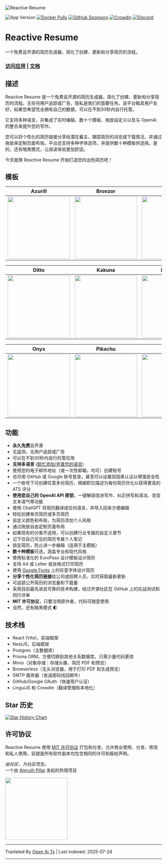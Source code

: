 ![Reactive Resume](https://i.imgur.com/FFc4nyZ.jpg)

![App Version](https://img.shields.io/github/package-json/version/AmruthPillai/Reactive-Resume?label=version)
[![Docker Pulls](https://img.shields.io/docker/pulls/amruthpillai/reactive-resume)](https://hub.docker.com/repository/docker/amruthpillai/reactive-resume)
[![GitHub Sponsors](https://img.shields.io/github/sponsors/AmruthPillai)](https://github.com/sponsors/AmruthPillai)
[![Crowdin](https://badges.crowdin.net/reactive-resume/localized.svg)](https://crowdin.com/project/reactive-resume)
[![Discord](https://img.shields.io/discord/1173518977851473940?label=discord&link=https%3A%2F%2Fdiscord.gg%2FhzwkZbyvUW)](https://discord.gg/hzwkZbyvUW)

# Reactive Resume

一个免费且开源的简历生成器，简化了创建、更新和分享简历的流程。

### [访问应用](https://rxresu.me/) | [文档](https://docs.rxresu.me/)

## 描述

Reactive Resume 是一个免费且开源的简历生成器，简化了创建、更新和分享简历的流程。无任何用户追踪或广告，隐私是我们的首要任务。该平台极其用户友好，如果您希望完全拥有自己的数据，可以在不到30秒内自行托管。

它支持多种语言，并集成了实时编辑、数十个模板、拖放自定义以及与 OpenAI 的整合来提升您的写作。

您可以将个性化的简历链接分享给潜在雇主，跟踪简历的浏览或下载情况，并通过拖放来定制页面布局。平台还支持多种字体选项，并提供数十种模板供选择。是的，还有暗黑模式，让阅读体验更加舒适。

今天就用 Reactive Resume 开始打造您的出色简历吧！

## 模板

| Azurill                                                      | Bronzor                                                     | Chikorita                                                   |
| ------------------------------------------------------------ | ----------------------------------------------------------- | ----------------------------------------------------------- |
| <img src="https://i.imgur.com/jKgo04C.jpeg" width="200px" /> | <img src="https://i.imgur.com/DFNQZP2.jpg" width="200px" /> | <img src="https://i.imgur.com/Dwv8Y7f.jpg" width="200px" /> |

| Ditto                                                       | Kakuna                                                      | Nosepass                                                    |
| ----------------------------------------------------------- | ----------------------------------------------------------- | ----------------------------------------------------------- |
| <img src="https://i.imgur.com/6c5lASL.jpg" width="200px" /> | <img src="https://i.imgur.com/268ML3t.jpg" width="200px" /> | <img src="https://i.imgur.com/npRLsPS.jpg" width="200px" /> |

| Onyx                                                        | Pikachu                                                     | Rhyhorn                                                     |
| ----------------------------------------------------------- | ----------------------------------------------------------- | ----------------------------------------------------------- |
| <img src="https://i.imgur.com/cxplXOW.jpg" width="200px" /> | <img src="https://i.imgur.com/Y9f7qsh.jpg" width="200px" /> | <img src="https://i.imgur.com/h4kQxy2.jpg" width="200px" /> |

## 功能

- **永久免费**且开源
- 无遥测、无用户追踪或广告
- 可以在不到30秒内自行托管应用
- **支持多语言** ([帮忙添加/完善您的语言](https://translate.rxresu.me/))
- 使用您的电子邮件地址（或一次性邮箱，均可）创建账号
- 也可用 GitHub 或 Google 账号登录，甚至可以设置双因素认证以增强安全性
- 一个账号下可创建任意多份简历，根据职位描述为每份简历优化以获得更高的 ATS 评分
- **使用您自己的 OpenAI API 密钥**，一键解锁改进写作、纠正拼写和语法、改变文本语气等功能
- 使用 ChatGPT 将简历翻译成任何语言，并导入回来方便编辑
- 轻松创建单页简历或多页简历
- 自定义颜色和布局，为简历添加个人风格
- 通过拖放自由定制页面布局
- 如果现有的分类不适用，可以创建行业专属的自定义章节
- 记下仅自己可见的简历专属个人笔记
- 锁定简历，防止进一步编辑（适用于主模板）
- **数十种模板**可选，涵盖专业和现代风格
- 使用标准化的 EuroPass 设计模板设计简历
- 支持 A4 或 Letter 纸张格式打印简历
- 使用 [Google Fonts](https://fonts.google.com/) 上的任意字体设计简历
- **分享个性化简历链接**给公司或招聘人员，实时获取最新更新
- 可追踪公开简历的浏览量和下载量
- 采用目前最先进且可靠的技术构建，经过开源社区在 GitHub 上的实战测试和同行评审
- **MIT 许可协议**，只要注明原作者，代码可随意使用
- 当然，还有暗黑模式 🌓

## 技术栈

- React (Vite)，前端框架
- NestJS，后端框架
- Postgres（主数据库）
- Prisma ORM，方便切换到其他关系数据库，只需少量代码更改
- Minio（对象存储：存储头像、简历 PDF 和预览）
- Browserless（无头浏览器，用于打印 PDF 和生成预览）
- SMTP 服务器（发送密码找回邮件）
- GitHub/Google OAuth（快速用户认证）
- LinguiJS 和 Crowdin（翻译管理和本地化）

## Star 历史

<a href="https://star-history.com/#AmruthPillai/Reactive-Resume&Date">
  <picture>
    <source media="(prefers-color-scheme: dark)" srcset="https://api.star-history.com/svg?repos=AmruthPillai/Reactive-Resume&type=Date&theme=dark" />
    <source media="(prefers-color-scheme: light)" srcset="https://api.star-history.com/svg?repos=AmruthPillai/Reactive-Resume&type=Date" />
    <img alt="Star History Chart" src="https://api.star-history.com/svg?repos=AmruthPillai/Reactive-Resume&type=Date" />
  </picture>
</a>

## 许可协议

Reactive Resume 使用 [MIT 许可协议](/LICENSE.md) 打包和分发，允许商业使用、分发、修改和私人使用，前提是所有软件副本均包含相同的许可和版权声明。

_由社区，为社区而生。_  
一个由 [Amruth Pillai](https://www.amruthpillai.com/) 发起的热情项目

<p>
  <a href="https://www.digitalocean.com/?utm_medium=opensource&utm_source=Reactive-Resume">
    <img src="https://opensource.nyc3.cdn.digitaloceanspaces.com/attribution/assets/PoweredByDO/DO_Powered_by_Badge_blue.svg" width="200px">
  </a>
</p>


---

Tranlated By [Open Ai Tx](https://github.com/OpenAiTx/OpenAiTx) | Last indexed: 2025-07-24

---
